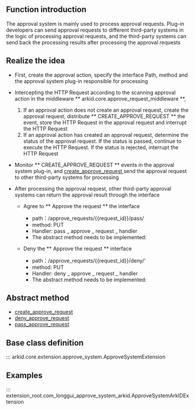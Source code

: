 ## Function introduction
The approval system is mainly used to process approval requests. Plug-in developers can send approval requests to different third-party systems in the logic of processing approval requests, and the third-party systems can send back the processing results after processing the approval requests

## Realize the idea
* First, create the approval action, specify the interface Path, method and the approval system plug-in responsible for processing

* Intercepting the HTTP Request according to the scanning approval action in the middleware ** arkid.core.approve_request_middleware **,
    1. If an approval action does not create an approval request, create the approval request, distribute ** CREATE_APPROVE_REQUEST ** the event, store the HTTP Request in the approval request and interrupt the HTTP Request
    2. If an approval action has created an approval request, determine the status of the approval request. If the status is passed, continue to execute the HTTP Request. If the status is rejected, interrupt the HTTP Request

* Monitor ** CREATE_APPROVE_REQUEST ** events in the approval system plug-in, and [ create_approve_request ](#arkid.core.extension.approve_system.ApproveSystemExtension.create_approve_request) send the approval request to other third-party systems for processing

* After processing the approval request, other third-party approval systems can return the approval result through the interface

    - Agree to ** Approve the request ** the interface

        - path：/approve_requests/{{request_id}}/pass/
        - method: PUT
        - Handler: pass _ approve _ request _ handler
        - The abstract method needs to be implemented:

    - Deny the ** Approve the request ** interface

        - path：/approve_requests/{{request_id}}/deny/'
        - method: PUT
        - Handler: deny _ approve _ request _ handler
        - The abstract method needs to be implemented:

## Abstract method
* [create_approve_request](#arkid.core.extension.approve_system.ApproveSystemExtension.create_approve_request)
* [deny_approve_request](#arkid.core.extension.approve_system.ApproveSystemExtension.deny_approve_request)
* [pass_approve_request](#arkid.core.extension.approve_system.ApproveSystemExtension.pass_approve_request)

## Base class definition

::: arkid.core.extension.approve_system.ApproveSystemExtension
    
## Examples

::: extension_root.com_longgui_approve_system_arkid.ApproveSystemArkIDExtension
